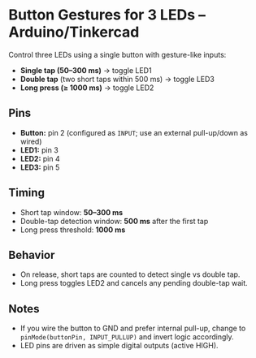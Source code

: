 # Button Gestures for 3 LEDs – Arduino/Tinkercad

Control three LEDs using a single button with gesture-like inputs:
- **Single tap (50–300 ms)** → toggle LED1
- **Double tap** (two short taps within 500 ms) → toggle LED3
- **Long press (≥ 1000 ms)** → toggle LED2

## Pins
- **Button:** pin 2 (configured as `INPUT`; use an external pull-up/down as wired)
- **LED1:** pin 3
- **LED2:** pin 4
- **LED3:** pin 5

## Timing
- Short tap window: **50–300 ms**
- Double-tap detection window: **500 ms** after the first tap
- Long press threshold: **1000 ms**

## Behavior
- On release, short taps are counted to detect single vs double tap.
- Long press toggles LED2 and cancels any pending double-tap wait.

## Notes
- If you wire the button to GND and prefer internal pull-up, change to `pinMode(buttonPin, INPUT_PULLUP)` and invert logic accordingly.
- LED pins are driven as simple digital outputs (active HIGH).
